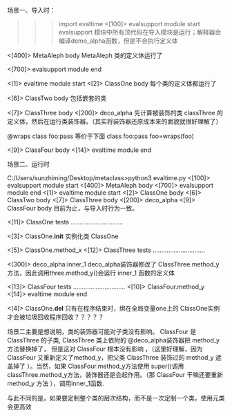 
场景一、导入时：
>>> import evaltime
<[100]> evalsupport module start
evalsupport 模块中所有顶代码在导入模块是运行；解释器会编译demo_alpha函数，但是不会执行定义体

<[400]> MetaAleph body
MetaAleph 类的定义体运行了

<[700]> evalsupport module end

<[1]> evaltime module start
<[2]> ClassOne body
每个类的定义体都运行了

<[6]> ClassTwo body
包括嵌套的类

<[7]> ClassThree body
<[200]> deco_alpha
先计算被装饰的类 classThree 的定义体，然后在运行类装饰器。（其实将装饰器还原成本来的面貌就很好理解了）

@wraps
class foo:pass
等价于下面
class foo:pass foo=wraps(foo)

<[9]> ClassFour body
<[14]> evaltime module end
>>>


场景二、运行时

C:/Users/sunzhiming/Desktop/metaclass>python3 evaltime.py
<[100]> evalsupport module start
<[400]> MetaAleph body
<[700]> evalsupport module end
<[1]> evaltime module start
<[2]> ClassOne body
<[6]> ClassTwo body
<[7]> ClassThree body
<[200]> deco_alpha
<[9]> ClassFour body
目前为止，与导入时行为一致。

<[11]> ClassOne tests ..............................

<[3]> ClassOne.__init__
实例化类 ClassOne

<[5]> ClassOne.method_x
<[12]> ClassThree tests ..............................

<[300]> deco_alpha:inner_1
deco_alpha装饰器修改了 ClassThree.method_y方法，因此调用three.method_y()会运行 inner_1 函数的定义体

<[13]> ClassFour tests ..............................
<[10]> ClassFour.method_y
<[14]> evaltime module end

<[4]> ClassOne.__del__
只有在程序结束时，绑在全局变量one上的 ClassOne实例才会被垃圾回收程序回收？？？？？



场景二主要是想说明，类的装饰器可能对子类没有影响。 ClassFour 是 ClassThree 的子类, ClassThree 类上依附的 @deco_alpha装饰器把 method_y方法替换掉了，
但是这对 ClassFour 根本没有影响 ，（这里好理解，因为 ClassFour 又重新定义了method_y，把父类 ClassThree 装饰过的 method_y 遮盖掉了 ）。当然，如果
ClassFour.method_y方法使用 super()调用 classThree.method_y方法，装饰器还是会起作用。（那 ClassFour 干嘛还要重新 method_y 方法 ），调用inner_1函数.

与此不同的是，如果要定制整个类的层次结构，而不是一次定制一个类，使用元类会更高效

